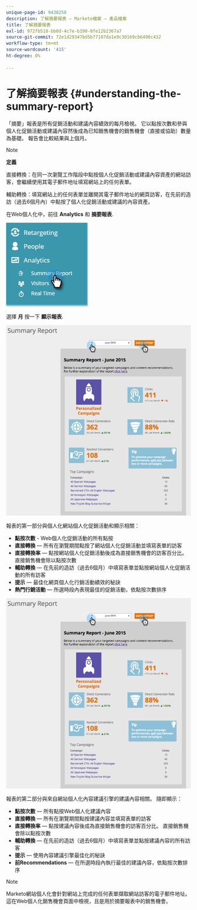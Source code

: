 ```yaml
---
unique-page-id: 9438258
description: 了解摘要報表 — Marketo檔案 — 產品檔案
title: 了解摘要報表
exl-id: 972fb518-bb0d-4c7e-b190-0fe12b2367a7
source-git-commit: 72e1d29347bd5b77107da1e9c30169cb6490c432
workflow-type: tm+mt
source-wordcount: '415'
ht-degree: 0%

---
```


# 了解摘要報表 {#understanding-the-summary-report}

「摘要」報表是所有促銷活動和建議內容績效的每月檢視。 它以點按次數和參與個人化促銷活動或建議內容然後成為已知銷售機會的銷售機會（直接或協助）數量為基礎。 報告會比較結果與上個月。

>[!NOTE]
>
>**定義**
>
>直接轉換：在同一次瀏覽工作階段中點按個人化促銷活動或建議內容資產的網站訪客，會繼續使用其電子郵件地址填寫網站上的任何表單。
>
>輔助轉換：填寫網站上的任何表單並離開其電子郵件地址的網頁訪客，在先前的造訪（過去6個月內）中點按了個人化促銷活動或建議的內容資產。

在Web個人化中，前往 **Analytics** 和 **摘要報表**.

![](assets/image2016-4-6-10-3a15-3a58.png)

選擇 **月** 按一下 **顯示報表**.

![](assets/2.png)

報表的第一部分與個人化網站個人化促銷活動和顯示相關：

* **點按次數** - Web個人化促銷活動的所有點按
* **直接轉換**  — 所有在瀏覽期間點按了網站個人化促銷活動並填寫表單的訪客
* **直接轉換率**  — 點按網站個人化促銷活動後成為直接銷售機會的訪客百分比。 直接銷售機會除以點按次數
* **輔助轉換**  — 在先前的造訪（過去6個月）中填寫表單並點按網站個人化促銷活動的所有訪客
* **提示**  — 最佳化網頁個人化行銷活動績效的秘訣
* **熱門行銷活動**  — 所選時段內表現最佳的促銷活動，依點按次數排序

![](assets/3.png)

報表的第二部分與來自網站個人化內容建議引擎的建議內容相關。 隨即顯示：

* **點按次數**  — 所有點按Web個人化建議內容
* **直接轉換**  — 所有在瀏覽期間點按建議內容並填寫表單的訪客
* **直接轉換率**  — 點按建議內容後成為直接銷售機會的訪客百分比。 直接銷售機會除以點按次數
* **輔助轉換**  — 在先前的造訪（過去6個月）中填寫表單並點按建議內容的所有訪客
* **提示**  — 使用內容建議引擎最佳化的秘訣
* **前Recommendations**  — 在所選時段內執行最佳的建議內容，依點按次數排序

>[!NOTE]
>
>Marketo網站個人化會針對網站上完成的任何表單擷取網站訪客的電子郵件地址。 這在Web個人化銷售機會頁面中檢視，且是用於摘要報表中的銷售機會。
